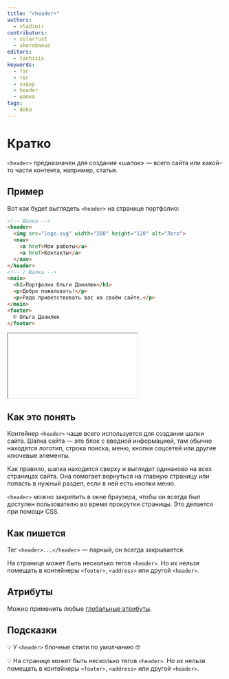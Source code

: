 ```yaml
---
title: "<header>"
authors:
  - vladimir
contributors:
  - solarrust
  - skorobaeus
editors:
  - tachisis
keywords:
  - тэг
  - тег
  - хэдер
  - header
  - шапка
tags:
  - doka
---
```


# Кратко

`<header>` предназначен для создания «шапок» — всего сайта или какой-то части контента, например, статьи.

## Пример

Вот как будет выглядеть `<header>` на странице портфолио:

```html
<!-- Шапка -->
<header>
  <img src="logo.svg" width="200" height="120" alt="Лого">
  <nav>
    <a href>Мои работы</a>
    <a href>Контакты</a>
  </nav>
</header>
<!-- / Шапка -->
<main>
  <h1>Портфолио Ольги Данилюк</h1>
  <p>Добро пожаловать!</p>
  <p>Рада приветствовать вас на своём сайте.</p>
</main>
<footer>
  © Ольга Данилюк
</footer>
```

<iframe title="Шапка сайта" src="demos/header.html"></iframe>

## Как это понять

Контейнер `<header>` чаще всего используется для создании шапки сайта. Шапка сайта — это блок с вводной информацией, там обычно находятся логотип, строка поиска, меню, кнопки соцсетей или другие ключевые элементы.

Как правило, шапка находится сверху и выглядит одинаково на всех страницах сайта. Она помогает вернуться на главную страницу или попасть в нужный раздел, если в ней есть кнопки меню.

`<header>` можно закрепить в окне браузера, чтобы он всегда был доступен пользователю во время прокрутки страницы. Это делается при помощи CSS.

## Как пишется

Тег `<header>...</header>` — парный, он всегда закрывается.

На странице может быть несколько тегов `<header>`. Но их нельзя помещать в контейнеры `<footer>`, `<address>` или другой `<header>`.

## Атрибуты

Можно применить любые [глобальные атрибуты](/html/global-attrs).

## Подсказки

💡 У `<header>` блочные стили по умолчанию 🤓

💡 На странице может быть несколько тегов `<header>`. Но их нельзя помещать в контейнеры `<footer>`, `<address>` или другой `<header>`.

